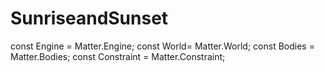 # SunriseandSunset
const Engine = Matter.Engine;
const World= Matter.World;
const Bodies = Matter.Bodies;
const Constraint = Matter.Constraint;